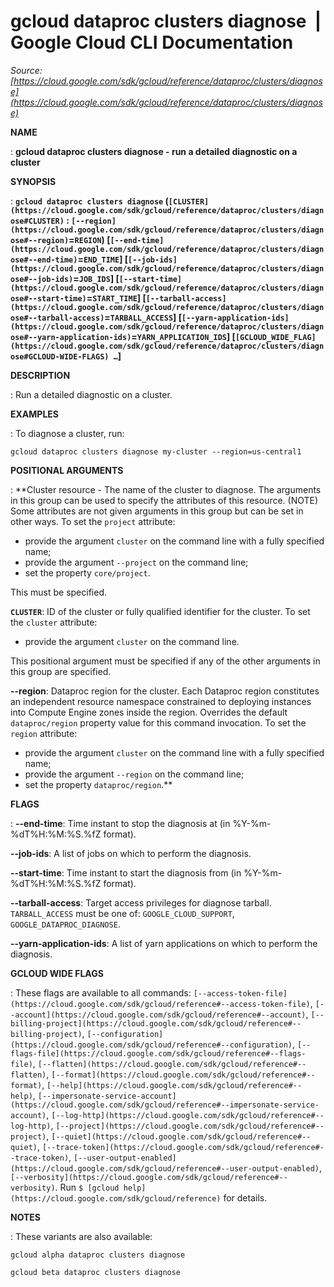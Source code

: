 # gcloud dataproc clusters diagnose  |  Google Cloud CLI Documentation

*Source: [https://cloud.google.com/sdk/gcloud/reference/dataproc/clusters/diagnose](https://cloud.google.com/sdk/gcloud/reference/dataproc/clusters/diagnose)*

**NAME**

: **gcloud dataproc clusters diagnose - run a detailed diagnostic on a cluster**

**SYNOPSIS**

: **`gcloud dataproc clusters diagnose` (`[CLUSTER](https://cloud.google.com/sdk/gcloud/reference/dataproc/clusters/diagnose#CLUSTER)` : `[--region](https://cloud.google.com/sdk/gcloud/reference/dataproc/clusters/diagnose#--region)`=`REGION`) [`[--end-time](https://cloud.google.com/sdk/gcloud/reference/dataproc/clusters/diagnose#--end-time)`=`END_TIME`] [`[--job-ids](https://cloud.google.com/sdk/gcloud/reference/dataproc/clusters/diagnose#--job-ids)`=`JOB_IDS`] [`[--start-time](https://cloud.google.com/sdk/gcloud/reference/dataproc/clusters/diagnose#--start-time)`=`START_TIME`] [`[--tarball-access](https://cloud.google.com/sdk/gcloud/reference/dataproc/clusters/diagnose#--tarball-access)`=`TARBALL_ACCESS`] [`[--yarn-application-ids](https://cloud.google.com/sdk/gcloud/reference/dataproc/clusters/diagnose#--yarn-application-ids)`=`YARN_APPLICATION_IDS`] [`[GCLOUD_WIDE_FLAG](https://cloud.google.com/sdk/gcloud/reference/dataproc/clusters/diagnose#GCLOUD-WIDE-FLAGS) …`]**

**DESCRIPTION**

: Run a detailed diagnostic on a cluster.

**EXAMPLES**

: To diagnose a cluster, run:

```
gcloud dataproc clusters diagnose my-cluster --region=us-central1
```

**POSITIONAL ARGUMENTS**

: **Cluster resource - The name of the cluster to diagnose. The arguments in this
group can be used to specify the attributes of this resource. (NOTE) Some
attributes are not given arguments in this group but can be set in other ways.
To set the `project` attribute:

- provide the argument `cluster` on the command line with a fully
specified name;
- provide the argument `--project` on the command line;
- set the property `core/project`.

This must be specified.

**`CLUSTER`**:
ID of the cluster or fully qualified identifier for the cluster.
To set the `cluster` attribute:

- provide the argument `cluster` on the command line.

This positional argument must be specified if any of the other arguments in this
group are specified.

**--region**:
Dataproc region for the cluster. Each Dataproc region constitutes an independent
resource namespace constrained to deploying instances into Compute Engine zones
inside the region. Overrides the default `dataproc/region` property
value for this command invocation.
To set the `region` attribute:

- provide the argument `cluster` on the command line with a fully
specified name;
- provide the argument `--region` on the command line;
- set the property `dataproc/region`.**

**FLAGS**

: **--end-time**:
Time instant to stop the diagnosis at (in %Y-%m-%dT%H:%M:%S.%fZ format).

**--job-ids**:
A list of jobs on which to perform the diagnosis.

**--start-time**:
Time instant to start the diagnosis from (in %Y-%m-%dT%H:%M:%S.%fZ format).

**--tarball-access**:
Target access privileges for diagnose tarball.
`TARBALL_ACCESS` must be one of:
`GOOGLE_CLOUD_SUPPORT`, `GOOGLE_DATAPROC_DIAGNOSE`.

**--yarn-application-ids**:
A list of yarn applications on which to perform the diagnosis.

**GCLOUD WIDE FLAGS**

: These flags are available to all commands: `[--access-token-file](https://cloud.google.com/sdk/gcloud/reference#--access-token-file)`,
`[--account](https://cloud.google.com/sdk/gcloud/reference#--account)`, `[--billing-project](https://cloud.google.com/sdk/gcloud/reference#--billing-project)`,
`[--configuration](https://cloud.google.com/sdk/gcloud/reference#--configuration)`,
`[--flags-file](https://cloud.google.com/sdk/gcloud/reference#--flags-file)`,
`[--flatten](https://cloud.google.com/sdk/gcloud/reference#--flatten)`, `[--format](https://cloud.google.com/sdk/gcloud/reference#--format)`, `[--help](https://cloud.google.com/sdk/gcloud/reference#--help)`, `[--impersonate-service-account](https://cloud.google.com/sdk/gcloud/reference#--impersonate-service-account)`,
`[--log-http](https://cloud.google.com/sdk/gcloud/reference#--log-http)`,
`[--project](https://cloud.google.com/sdk/gcloud/reference#--project)`, `[--quiet](https://cloud.google.com/sdk/gcloud/reference#--quiet)`, `[--trace-token](https://cloud.google.com/sdk/gcloud/reference#--trace-token)`, `[--user-output-enabled](https://cloud.google.com/sdk/gcloud/reference#--user-output-enabled)`,
`[--verbosity](https://cloud.google.com/sdk/gcloud/reference#--verbosity)`.
Run `$ [gcloud help](https://cloud.google.com/sdk/gcloud/reference)` for details.

**NOTES**

: These variants are also available:

```
gcloud alpha dataproc clusters diagnose
```

```
gcloud beta dataproc clusters diagnose
```